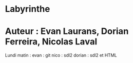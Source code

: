 # Labyrinthe
# Auteur : Evan Laurans, Dorian Ferreira, Nicolas Laval


Lundi matin :
  evan : git
  nico : sdl2
  dorian : sdl2 et HTML
  
